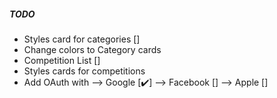 ##### TODO 
- Styles card for categories []
- Change colors to Category cards 
- Competition List []
- Styles cards for competitions
- Add OAuth with 
    --> Google [✔️]
    --> Facebook []
    --> Apple []